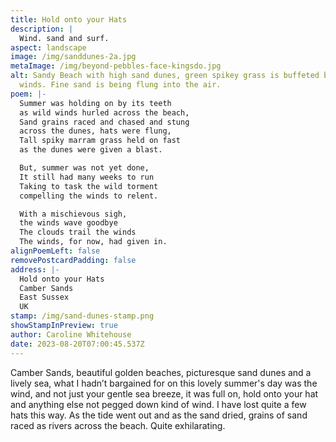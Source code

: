 ```yaml
---
title: Hold onto your Hats
description: |
  Wind. sand and surf.
aspect: landscape
image: /img/sanddunes-2a.jpg
metaImage: /img/beyond-pebbles-face-kingsdo.jpg
alt: Sandy Beach with high sand dunes, green spikey grass is buffeted by wild
  winds. Fine sand is being flung into the air.
poem: |-
  Summer was holding on by its teeth
  as wild winds hurled across the beach,
  Sand grains raced and chased and stung
  across the dunes, hats were flung,
  Tall spiky marram grass held on fast 
  as the dunes were given a blast.

  But, summer was not yet done,
  It still had many weeks to run
  Taking to task the wild torment
  compelling the winds to relent.

  With a mischievous sigh, 
  the winds wave goodbye
  The clouds trail the winds
  The winds, for now, had given in.
alignPoemLeft: false
removePostcardPadding: false
address: |-
  Hold onto your Hats
  Camber Sands
  East Sussex
  UK
stamp: /img/sand-dunes-stamp.png
showStampInPreview: true
author: Caroline Whitehouse
date: 2023-08-20T07:00:45.537Z
---
```

Camber Sands, beautiful golden beaches, picturesque sand dunes and a lively sea, what I hadn’t bargained for on this lovely summer's day was the wind, and not just your gentle sea breeze, it was full on, hold onto your hat and anything else not pegged down kind of wind. I have lost quite a few hats this way. As the tide went out and as the sand dried, grains of sand raced as rivers across the beach. Quite exhilarating.